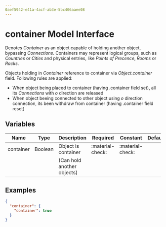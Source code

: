 ```yaml
---
0aef5942-e41a-4acf-ab3e-5bc406aaee08
---
```


# container Model Interface

Denotes *Container* as an object capable of holding another object,
bypassing *Connections*. Containers may represent logical groups,
such as *Countries* or *Cities* and physical entries, like
*Points of Precence*, *Rooms* or *Racks*.

Objects holding in *Container* reference to container via *Object.container*
field. Following rules are applied:

* When object being placed to container (having .container field set),
  all its *Connections* with *o* direction are released
* When object beeing connected to other object using *o* direction connection,
  its been withdraw from container (having .container field reset)

## Variables

| Name          | Type        | Description                     | Required         | Constant         | Default |
| ------------- | ----------- | ------------------------------- | ---------------- | ---------------- | ------- |
| container     | Boolean     | Object is container             | :material-check: | :material-check: |         |
|               |             | (Can hold another objects)      |                  |                  |         |

## Examples

```json
{
  "container": {
    "container": true
  }
}
```
